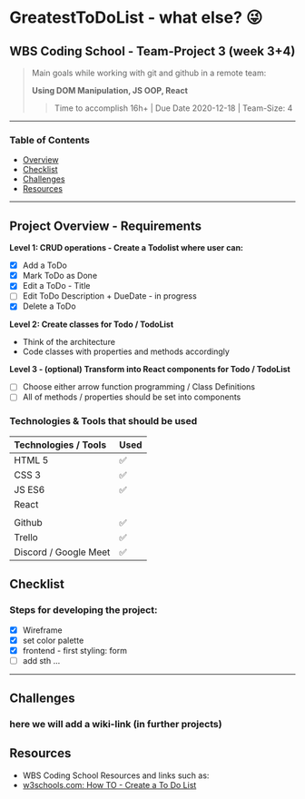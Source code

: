 # GreatestToDoList - what else? :stuck_out_tongue_winking_eye:

## WBS Coding School - Team-Project 3 (week 3+4)

> Main goals while working with git and github in a remote team:
>
> **Using DOM Manipulation, JS OOP, React**
>
> > Time to accomplish 16h+ | Due Date 2020-12-18 | Team-Size: 4

---

### Table of Contents

- [Overview](#project-overview)
- [Checklist](#checklist)
- [Challenges](#challenges)
- [Resources](#used-resources)

---

## Project Overview - Requirements

**Level 1: CRUD operations - Create a Todolist where user can:**

- [x] Add a ToDo
- [x] Mark ToDo as Done
- [x] Edit a ToDo - Title
- [ ] Edit ToDo Description + DueDate - in progress
- [x] Delete a ToDo

**Level 2: Create classes for Todo / TodoList**

- Think of the architecture
- Code classes with properties and methods accordingly

**Level 3 - (optional) Transform into React components for Todo / TodoList**

- [ ] Choose either arrow function programming / Class Definitions
- [ ] All of methods / properties should be set into components

### Technologies & Tools that should be used

| Technologies / Tools  | Used               |
| :-------------------- | :----------------- |
| HTML 5                | :white_check_mark: |
| CSS 3                 | :white_check_mark: |
| JS ES6                | :white_check_mark: |
| React                 |
|                       |
| Github                | :white_check_mark: |
| Trello                | :white_check_mark: |
| Discord / Google Meet | :white_check_mark: |

## Checklist

### Steps for developing the project:

- [x] Wireframe
- [x] set color palette
- [x] frontend - first styling: form
- [ ] add sth ...

---

## Challenges

### here we will add a wiki-link (in further projects)

## Resources

- WBS Coding School Resources and links such as:
- [w3schools.com: How TO - Create a To Do List](https://www.w3schools.com/howto/howto_js_todolist.asp)
